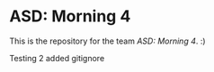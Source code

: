 # ASD: Morning 4

This is the repository for the team *ASD: Morning 4*. :)

Testing 2 added gitignore